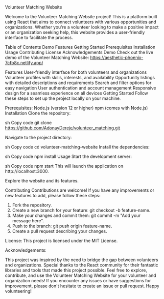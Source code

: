 Volunteer Matching Website


Welcome to the Volunteer Matching Website project! This is a platform built using React that aims to connect volunteers with various opportunities and organizations. Whether you're a volunteer looking to make a positive impact or an organization seeking help, this website provides a user-friendly interface to facilitate the process.

Table of Contents
Demo
Features
Getting Started
Prerequisites
Installation
Usage
Contributing
License
Acknowledgements
Demo
Check out the live demo of the Volunteer Matching Website: https://aesthetic-phoenix-7cfb8c.netlify.app/

Features
User-friendly interface for both volunteers and organizations
Volunteer profiles with skills, interests, and availability
Opportunity listings with detailed descriptions and requirements
Search and filter options for easy navigation
User authentication and account management
Responsive design for a seamless experience on all devices
Getting Started
Follow these steps to set up the project locally on your machine.

Prerequisites: 
Node.js (version 12 or higher)
npm (comes with Node.js)
Installation
Clone the repository:

sh
Copy code
git clone https://github.com/AdonayDereje/volunteer_matching.git



Navigate to the project directory:

sh
Copy code
cd volunteer-matching-website
Install the dependencies:

sh
Copy code
npm install
Usage
Start the development server:

sh
Copy code
npm start
This will launch the application on http://localhost:3000.

Explore the website and its features.

Contributing
Contributions are welcome! If you have any improvements or new features to add, please follow these steps:

1. Fork the repository.
2. Create a new branch for your feature: git checkout -b feature-name.
3. Make your changes and commit them: git commit -m "Add your message here".
4. Push to the branch: git push origin feature-name.
5. Create a pull request describing your changes.

License: 
This project is licensed under the MIT License.

Acknowledgements: 

This project was inspired by the need to bridge the gap between volunteers and organizations.
Special thanks to the React community for their fantastic libraries and tools that made this project possible.
Feel free to explore, contribute, and use the Volunteer Matching Website for your volunteer and organization needs! If you encounter any issues or have suggestions for improvement, please don't hesitate to create an issue or pull request. Happy volunteering!
